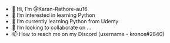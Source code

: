 - 👋 Hi, I’m @Karan-Rathore-au16
- 👀 I’m interested in learning Python 
- 🌱 I’m currently learning Python from Udemy 
- 💞️ I’m looking to collaborate on ...
- 📫 How to reach me on my Discord (username - kronos#2840)

<!---
Karan-Rathore-au16/Karan-Rathore-au16 is a ✨ special ✨ repository because its `README.md` (this file) appears on your GitHub profile.
You can click the Preview link to take a look at your changes.
--->
